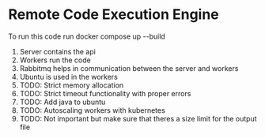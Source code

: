 # Remote Code Execution Engine

To run this code run docker compose up --build

1. Server contains the api
2. Workers run the code
3. Rabbitmq helps in communication between the server and workers
4. Ubuntu is used in the workers
5. TODO: Strict memory allocation
6. TODO: Strict timeout functionality with proper errors
7. TODO: Add java to ubuntu
8. TODO: Autoscaling workers with kubernetes 
9. TODO: Not important but make sure that theres a size limit for the output file